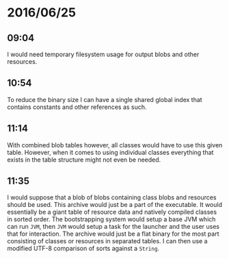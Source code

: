 # 2016/06/25

## 09:04

I would need temporary filesystem usage for output blobs and other resources.

## 10:54

To reduce the binary size I can have a single shared global index that contains
constants and other references as such.

## 11:14

With combined blob tables however, all classes would have to use this given
table. However, when it comes to using individual classes everything that
exists in the table structure might not even be needed.

## 11:35

I would suppose that a blob of blobs containing class blobs and resources
should be used. This archive would just be a part of the executable. It would
essentially be a giant table of resource data and natively compiled classes
in sorted order. The bootstrapping system would setup a base JVM which can
run `JVM`, then `JVM` would setup a task for the launcher and the user uses
that for interaction. The archive would just be a flat binary for the most part
consisting of classes or resources in separated tables. I can then use a
modified UTF-8 comparison of sorts against a `String`.

